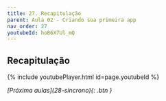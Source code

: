 ```yaml
---
title: 27. Recapitulação 
parent: Aula 02 - Criando sua primeira app
nav_order: 27
youtubeId: hoB6X7Ul_mQ
---
```


## Recapitulação

{% include youtubePlayer.html id=page.youtubeId %}

<span class="fs-3 float-right">
<i class="fas fa-download">[Próxima aulas](28-sincrono){: .btn }</i>
</span>
